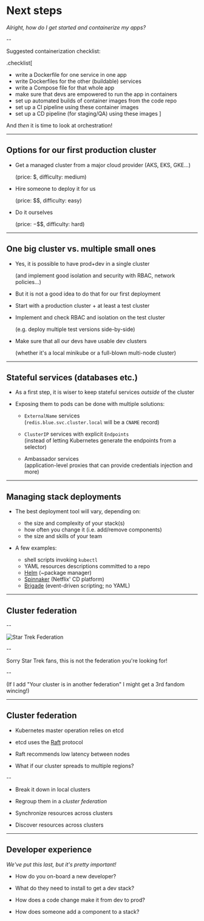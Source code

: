 # Next steps

*Alright, how do I get started and containerize my apps?*

--

Suggested containerization checklist:

.checklist[
- write a Dockerfile for one service in one app
- write Dockerfiles for the other (buildable) services
- write a Compose file for that whole app
- make sure that devs are empowered to run the app in containers
- set up automated builds of container images from the code repo
- set up a CI pipeline using these container images
- set up a CD pipeline (for staging/QA) using these images
]

And *then* it is time to look at orchestration!

---

## Options for our first production cluster

- Get a managed cluster from a major cloud provider (AKS, EKS, GKE...)

  (price: $, difficulty: medium)

- Hire someone to deploy it for us

  (price: $$, difficulty: easy)

- Do it ourselves

  (price: $-$$$, difficulty: hard)

---

## One big cluster vs. multiple small ones

- Yes, it is possible to have prod+dev in a single cluster

  (and implement good isolation and security with RBAC, network policies...)

- But it is not a good idea to do that for our first deployment

- Start with a production cluster + at least a test cluster

- Implement and check RBAC and isolation on the test cluster

  (e.g. deploy multiple test versions side-by-side)

- Make sure that all our devs have usable dev clusters

  (whether it's a local minikube or a full-blown multi-node cluster)

---

## Stateful services (databases etc.)

- As a first step, it is wiser to keep stateful services *outside* of the cluster

- Exposing them to pods can be done with multiple solutions:

  - `ExternalName` services
    <br/>
    (`redis.blue.svc.cluster.local` will be a `CNAME` record)

  - `ClusterIP` services with explicit `Endpoints`
    <br/>
    (instead of letting Kubernetes generate the endpoints from a selector)

  - Ambassador services
    <br/>
    (application-level proxies that can provide credentials injection and more)

---

## Managing stack deployments

- The best deployment tool will vary, depending on:

  - the size and complexity of your stack(s)
  - how often you change it (i.e. add/remove components)
  - the size and skills of your team

- A few examples:

  - shell scripts invoking `kubectl`
  - YAML resources descriptions committed to a repo
  - [Helm](https://github.com/kubernetes/helm) (~package manager)
  - [Spinnaker](https://www.spinnaker.io/) (Netflix' CD platform)
  - [Brigade](https://brigade.sh/) (event-driven scripting; no YAML)

---

## Cluster federation

--

![Star Trek Federation](images/startrek-federation.jpg)

--

Sorry Star Trek fans, this is not the federation you're looking for!

--

(If I add "Your cluster is in another federation" I might get a 3rd fandom wincing!)

---

## Cluster federation

- Kubernetes master operation relies on etcd

- etcd uses the [Raft](https://raft.github.io/) protocol

- Raft recommends low latency between nodes

- What if our cluster spreads to multiple regions?

--

- Break it down in local clusters

- Regroup them in a *cluster federation*

- Synchronize resources across clusters

- Discover resources across clusters

---

## Developer experience

*We've put this last, but it's pretty important!*

- How do you on-board a new developer?

- What do they need to install to get a dev stack?

- How does a code change make it from dev to prod?

- How does someone add a component to a stack?
